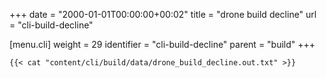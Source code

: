 +++
date = "2000-01-01T00:00:00+00:02"
title = "drone build decline"
url = "cli-build-decline"

[menu.cli]
  weight = 29
  identifier = "cli-build-decline"
  parent = "build"
+++

```text
{{< cat "content/cli/build/data/drone_build_decline.out.txt" >}}
```
